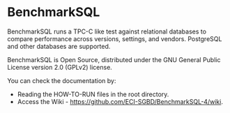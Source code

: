 BenchmarkSQL
============

BenchmarkSQL runs a TPC-C like test against relational databases to compare performance across versions, settings, and vendors.
PostgreSQL and other databases are supported.

BenchmarkSQL is Open Source, distributed under the GNU General Public License version 2.0 (GPLv2) license.

You can check the documentation by:

* Reading the HOW-TO-RUN files in the root directory.
* Access the Wiki - https://github.com/ECI-SGBD/BenchmarkSQL-4/wiki.
